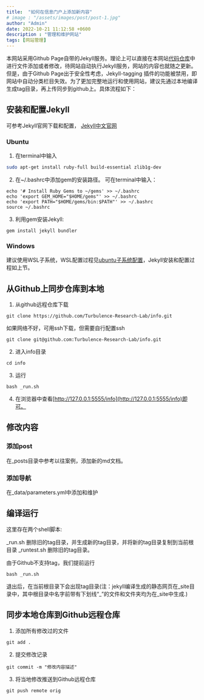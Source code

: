 ```yaml
---
title:  "如何在信息门户上添加新内容"
# image : "/assets/images/post/post-1.jpg"
author: "Admin"
date: 2022-10-21 11:12:58 +0600
description : "管理和维护网站"
tags: [网站管理]
---
```


本网站采用Github Page自带的Jekyll服务。理论上可以直接在本网站[代码仓库](https://github.com/Turbulence-Research-Lab/info)中进行文件添加或者修改，待网站自动执行Jekyll服务，网站的内容也就随之更新。但是，由于Github Page出于安全性考虑，Jekyll-tagging 插件的功能被禁用，即网站中自动分类栏目失效。为了更加完整地运行和使用网站，建议先通过本地编译生成tag目录，再上传同步到github上。具体流程如下：

## 安装和配置Jekyll

可参考Jekyll官网下载和配置， [Jekyll中文官网](https://www.jekyll.com.cn/)

### Ubuntu
1. 在terminal中输入
```bash
sudo apt-get install ruby-full build-essential zlib1g-dev
```
2. 在~/.bashrc中添加gem的安装路径。
可在terminal中输入：
```
echo '# Install Ruby Gems to ~/gems' >> ~/.bashrc
echo 'export GEM_HOME="$HOME/gems"' >> ~/.bashrc
echo 'export PATH="$HOME/gems/bin:$PATH"' >> ~/.bashrc
source ~/.bashrc
```
3. 利用gem安装Jekyll:

```
gem install jekyll bundler
```

### Windows
建议使用WSL子系统，WSL配置过程见[ubuntu子系统配置](https://zhuanlan.zhihu.com/p/76032647)，Jekyll安装和配置过程如上节。

## 从Github上同步仓库到本地
1. 从github远程仓库下载
```
git clone https://github.com/Turbulence-Research-Lab/info.git
```
如果网络不好，可用ssh下载，但需要自行配置ssh
```
git clone git@github.com:Turbulence-Research-Lab/info.git
```
2. 进入info目录
```
cd info
```
3. 运行
```
bash _run.sh
```
4. 在浏览器中查看[http://127.0.0.1:5555/info](http://127.0.0.1:5555/info)即可。

## 修改内容
### 添加post
在_posts目录中参考以往案例，添加新的md文档。

### 添加导航

在_data/parameters.yml中添加和维护

## 编译运行
这里存在两个shell脚本:

_run.sh 删除旧的tag目录，并生成新的tag目录，并将新的tag目录复制到当前根目录
_runtest.sh 删除旧的tag目录。

由于Github不支持tag，我们提前运行
```
bash _run.sh
```
退出后，在当前根目录下会出现tag目录(注：jekyll编译生成的静态网页在_site目录中，其中根目录中名字前带有下划线“_”的文件和文件夹均为在_site中生成.)

## 同步本地仓库到Github远程仓库
1. 添加所有修改过的文件
```
git add .
```
2. 提交修改记录
```
git commit -m "修改内容描述"
```
3. 将当地修改推送到Github远程仓库
```
git push remote orig 
```
